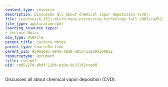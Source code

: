 ```yaml
---
content_type: resource
description: Discusses all about chemical vapor deposition (CVD).
file: /courses/6-152j-micro-nano-processing-technology-fall-2005/cad5227ddbdf120be10a0c372f2ccedd_cvd.pdf
file_type: application/pdf
learning_resource_types:
- Lecture Notes
ocw_type: OCWFile
parent_title: Lecture Notes
parent_type: CourseSection
parent_uid: 950e560c-e84e-a828-a85a-111d9a360052
resourcetype: Document
title: cvd.pdf
uid: cad5227d-dbdf-120b-e10a-0c372f2ccedd
---
```

Discusses all about chemical vapor deposition (CVD).

